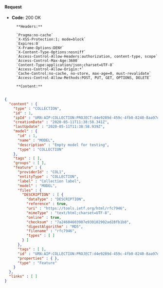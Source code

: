 #### Request

* **Code:** 200 OK

        **Headers:**

        `Pragma:no-cache`
        `X-XSS-Protection:1; mode=block`
        `Expires:0`
        `X-Frame-Options:DENY`
        `X-Content-Type-Options:nosniff`
        `Access-Control-Allow-Headers:authorization, content-type, scope`
        `Access-Control-Max-Age:3600`
        `Content-Type:application/json;charset=UTF-8`
        `Access-Control-Allow-Origin:*`
        `Cache-Control:no-cache, no-store, max-age=0, must-revalidate`
        `Access-Control-Allow-Methods:POST, PUT, GET, OPTIONS, DELETE`

        **Content:**

```json
    
{
  "content" : {
    "type" : "COLLECTION",
    "id" : 1,
    "ipId" : "URN:AIP:COLLECTION:PROJECT:d4e9289d-459c-4fb0-8240-8aa97d210305:V1",
    "creationDate" : "2020-05-11T11:38:58.341Z",
    "lastUpdate" : "2020-05-11T11:38:58.939Z",
    "model" : {
      "id" : 1,
      "name" : "MODEL",
      "description" : "Empty model for testing",
      "type" : "COLLECTION"
    },
    "tags" : [ ],
    "groups" : [ ],
    "feature" : {
      "providerId" : "COL1",
      "entityType" : "COLLECTION",
      "label" : "Collection label",
      "model" : "MODEL",
      "files" : {
        "DESCRIPTION" : [ {
          "dataType" : "DESCRIPTION",
          "reference" : true,
          "uri" : "https://tools.ietf.org/html/rfc7946",
          "mimeType" : "text/html;charset=UTF-8",
          "online" : true,
          "checksum" : "7a24604603987e930102902ad28fb1b8",
          "digestAlgorithm" : "MD5",
          "filename" : "rfc7946",
          "types" : [ ]
        } ]
      },
      "tags" : [ ],
      "id" : "URN:AIP:COLLECTION:PROJECT:d4e9289d-459c-4fb0-8240-8aa97d210305:V1",
      "properties" : { },
      "type" : "Feature"
    }
  },
  "links" : [ ]
}
```

